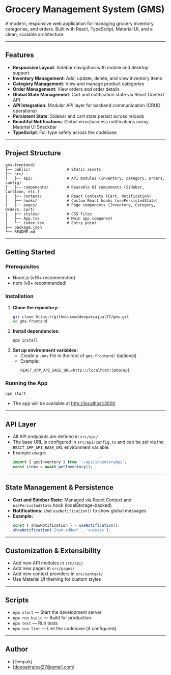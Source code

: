 # Grocery Management System (GMS)

A modern, responsive web application for managing grocery inventory, categories, and orders. Built with React, TypeScript, Material UI, and a clean, scalable architecture.

---

## Features

- **Responsive Layout**: Sidebar navigation with mobile and desktop support
- **Inventory Management**: Add, update, delete, and view inventory items
- **Category Management**: View and manage product categories
- **Order Management**: View orders and order details
- **Global State Management**: Cart and notification state via React Context API
- **API Integration**: Modular API layer for backend communication (CRUD operations)
- **Persistent State**: Sidebar and cart state persist across reloads
- **Beautiful Notifications**: Global error/success notifications using Material UI Snackbar
- **TypeScript**: Full type safety across the codebase

---

## Project Structure

```
gms-frontend/
├── public/                # Static assets
├── src/
│   ├── api/               # API modules (inventory, category, orders, config)
│   ├── components/        # Reusable UI components (Sidebar, CartIcon, etc.)
│   ├── context/           # React Contexts (Cart, Notification)
│   ├── hooks/             # Custom React hooks (usePersistedState)
│   ├── pages/             # Page components (Inventory, Category, Orders, Cart)
│   ├── styles/            # CSS files
│   ├── App.tsx            # Main app component
│   └── index.tsx          # Entry point
├── package.json
└── README.md
```

---

## Getting Started

### Prerequisites
- Node.js (v16+ recommended)
- npm (v8+ recommended)

### Installation

1. **Clone the repository:**
   ```sh
   git clone https://github.com/deepakrajpal27/gms.git
   cd gms-frontend
   ```
2. **Install dependencies:**
   ```sh
   npm install
   ```
3. **Set up environment variables:**
   - Create a `.env` file in the root of `gms-frontend/` (optional)
   - Example:
     ```env
     REACT_APP_API_BASE_URL=http://localhost:5000/api
     ```

### Running the App

```sh
npm start
```
- The app will be available at [http://localhost:3000](http://localhost:3000)

---

## API Layer

- All API endpoints are defined in `src/api/`.
- The base URL is configured in `src/api/config.ts` and can be set via the `REACT_APP_API_BASE_URL` environment variable.
- Example usage:
  ```typescript
  import { getInventory } from './api/inventoryApi';
  const items = await getInventory();
  ```

---

## State Management & Persistence

- **Cart and Sidebar State**: Managed via React Context and `usePersistedState` hook (localStorage-backed)
- **Notifications**: Use `useNotification()` to show global messages
- **Example:**
  ```typescript
  const { showNotification } = useNotification();
  showNotification('Item added!', 'success');
  ```

---

## Customization & Extensibility

- Add new API modules in `src/api/`
- Add new pages in `src/pages/`
- Add new context providers in `src/context/`
- Use Material UI theming for custom styles

---

## Scripts

- `npm start` — Start the development server
- `npm run build` — Build for production
- `npm test` — Run tests
- `npm run lint` — Lint the codebase (if configured)

---

## Author

- [Deepak]
- [deepakrajpal27@gmail.com]
